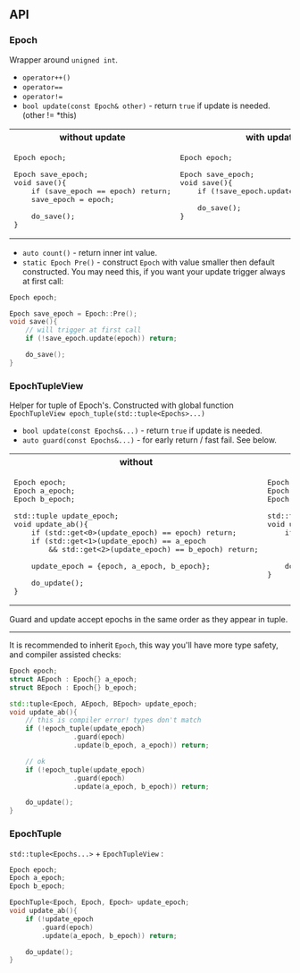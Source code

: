 ## API

### Epoch

Wrapper around `unigned int`.

* `operator++()`
* `operator==`
* `operator!=`
* `bool update(const Epoch& other)` - return `true` if update is needed. (other != *this)


<table>
<tr> <th>without update</th> <th>with update</th> </tr>
<tr>
<td valign="top">

<pre lang="cpp">
Epoch epoch;

Epoch save_epoch;
void save(){
    if (save_epoch == epoch) return;
    save_epoch = epoch;

    do_save();
}
</pre>

</td>
<td valign="top">

<pre lang="cpp">
Epoch epoch;

Epoch save_epoch;
void save(){
    if (!save_epoch.update(epoch)) return;

    do_save();
}
</pre>

</td>
</tr>
</table>

* `auto count()` - return inner int value.
* `static Epoch Pre()` - construct `Epoch` with value smaller then default constructed. You may need this, if you want your update trigger always at first call:
```c++
Epoch epoch;

Epoch save_epoch = Epoch::Pre();
void save(){
    // will trigger at first call
    if (!save_epoch.update(epoch)) return;

    do_save();
}
```


### EpochTupleView

Helper for tuple of Epoch's. Constructed with global function `EpochTupleView epoch_tuple(std::tuple<Epochs>...)`

* `bool update(const Epochs&...)` - return `true` if update is needed.
* `auto guard(const Epochs&...)`  - for early return / fast fail. See below.


<table>
<tr> <th>without</th> <th>with</th> </tr>
<tr>
<td valign="top">

<pre lang="cpp">
Epoch epoch;
Epoch a_epoch;
Epoch b_epoch;

std::tuple<Epoch, Epoch, Epoch> update_epoch;
void update_ab(){
    if (std::get<0>(update_epoch) == epoch) return;
    if (std::get<1>(update_epoch) == a_epoch
        && std::get<2>(update_epoch) == b_epoch) return;

    update_epoch = {epoch, a_epoch, b_epoch};

    do_update();
}
</pre>

</td>
<td valign="top">

<pre lang="cpp">
Epoch epoch;
Epoch a_epoch;
Epoch b_epoch;

std::tuple<Epoch, Epoch, Epoch> update_epoch;
void update_ab(){
    if (!epoch_tuple(update_epoch)
        .guard(epoch)
        .update(a_epoch, b_epoch)) return;

    do_update();
}
</pre>

</td>
</tr>
</table>

Guard and update accept epochs in the same order as they appear in tuple.

---

It is recommended to inherit `Epoch`, this way you'll have more type safety, and compiler assisted checks:

```c++
Epoch epoch;
struct AEpoch : Epoch{} a_epoch;
struct BEpoch : Epoch{} b_epoch;

std::tuple<Epoch, AEpoch, BEpoch> update_epoch;
void update_ab(){
    // this is compiler error! types don't match
    if (!epoch_tuple(update_epoch)
                .guard(epoch)
                .update(b_epoch, a_epoch)) return;

    // ok
    if (!epoch_tuple(update_epoch)
                .guard(epoch)
                .update(a_epoch, b_epoch)) return;

    do_update();
}
```

### EpochTuple

`std::tuple<Epochs...>` + `EpochTupleView` :

```c++
Epoch epoch;
Epoch a_epoch;
Epoch b_epoch;

EpochTuple<Epoch, Epoch, Epoch> update_epoch;
void update_ab(){
    if (!update_epoch
        .guard(epoch)
        .update(a_epoch, b_epoch)) return;

    do_update();
}
```
